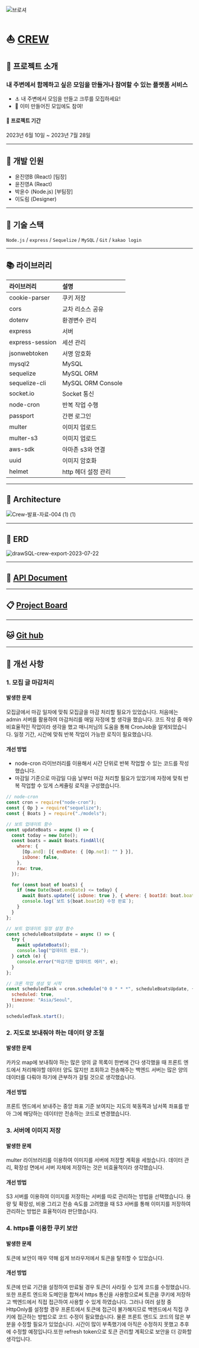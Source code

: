 ![브로셔](https://github.com/CREW-service/BACK/assets/125416958/68fa17d4-06b6-40cb-b53f-7395909689a7)


# :boat: [CREW](https://www.spa-mall.shop/)

## :loudspeaker: 프로젝트 소개

### 내 주변에서 함께하고 싶은 모임을 만들거나 참여할 수 있는 플랫폼 서비스

- :anchor: 내 주변에서 모임을 만들고 크루를 모집하세요!
- :ticket: 이미 만들어진 모임에도 참여!

#### :calendar: 프로젝트 기간

2023년 6월 10일 ~ 2023년 7월 28일

---

## :office: 개발 인원

- 윤진영B (React) [팀장]
- 윤진영A (React)
- 박윤수 (Node.js) [부팀장]
- 이도림 (Designer)

---

## :wrench: 기술 스택

<code>Node.js</code> / <code>express</code> / <code>Sequelize</code> / <code>MySQL</code> / <code>Git</code> / <code>kakao login</code>

---

## :books: 라이브러리

| 라이브러리      | 설명                |
| :-------------- | :------------------ |
| cookie-parser   | 쿠키 저장           |
| cors            | 교차 리소스 공유    |
| dotenv          | 환경변수 관리       |
| express         | 서버                |
| express-session | 세션 관리           |
| jsonwebtoken    | 서명 암호화         |
| mysql2          | MySQL               |
| sequelize       | MySQL ORM           |
| sequelize-cli   | MySQL ORM Console   |
| socket.io       | Socket 통신         |
| node-cron       | 반복 작업 수행      |
| passport        | 간편 로그인         |
| multer          | 이미지 업로드       |
| multer-s3       | 이미지 업로드       |
| aws-sdk         | 아마존 s3와 연결    |
| uuid            | 이미지 암호화       |
| helmet          | http 헤더 설정 관리 |

---

## :pushpin: Architecture

![Crew-발표-자료-004 (1) (1)](https://github.com/CREW-service/BACK/assets/125416958/c8b7f646-25bb-4949-804d-503542bb8844)

---

## :bank: ERD

![drawSQL-crew-export-2023-07-22](https://github.com/CREW-service/BACK/assets/125416958/a1747020-201a-4a8d-834d-820f8d5291c8)

---

## :pushpin: [API Document][API-LINK]

[API-LINK]: https://www.notion.so/ea092cff3cfb41578f27776d6817023b?v=e2453e26532f4189847fc33c6145b049&pvs=4 "Go API"

---

## :clipboard: [Project Board][Project Board]

[Project Board]: https://burly-fridge-a81.notion.site/1-Crew-S-A-d3269422b794420495da4d74548012cd?pvs=4 "Go Board"

---

## :cat: [Git hub][Git hub]

[Git hub]: https://github.com/CREW-service "GO Crew-service"

---

## :rocket: 개선 사항

### 1. 모집 글 마감처리

#### 발생한 문제

모집글에서 마감 일자에 맞춰 모집글을 마감 처리할 필요가 있었습니다. 처음에는 admin 서버를 활용하여 마감처리를 매일 자정에 할 생각을 했습니다. 코드 작성 중 매우 비효율적인 작업이라 생각을 했고 매니저님의 도움을 통해 CronJob을 알게되었습니다.
일정 기간, 시간에 맞춰 반복 작업이 가능한 로직이 필요했습니다.

#### 개선 방법

- node-cron 라이브러리를 이용해서 시간 단위로 반복 작업할 수 있는 코드를 작성했습니다.
- 마감일 기준으로 마감일 다음 날부터 마감 처리할 필요가 있었기에 자정에 맞춰 반복 작업할 수 있게 스케쥴링 로직을 구성했습니다.

```js
// node-cron
const cron = require("node-cron");
const { Op } = require("sequelize");
const { Boats } = require("./models");

// 보트 업데이트 함수
const updateBoats = async () => {
  const today = new Date();
  const boats = await Boats.findAll({
    where: {
      [Op.and]: [{ endDate: { [Op.not]: "" } }],
      isDone: false,
    },
    raw: true,
  });

  for (const boat of boats) {
    if (new Date(boat.endDate) <= today) {
      await Boats.update({ isDone: true }, { where: { boatId: boat.boatId } });
      console.log(`보트 ${boat.boatId} 수정 완료`);
    }
  }
};

// 보트 업데이트 일정 설정 함수
const scheduleBoatsUpdate = async () => {
  try {
    await updateBoats();
    console.log("업데이트 완료.");
  } catch (e) {
    console.error("마감기한 업데이트 에러", e);
  }
};

// 크론 작업 생성 및 시작
const scheduledTask = cron.schedule("0 0 * * *", scheduleBoatsUpdate, {
  scheduled: true,
  timezone: "Asia/Seoul",
});

scheduledTask.start();
```

### 2. 지도로 보내줘야 하는 데이터 양 조절

#### 발생한 문제

카카오 map에 보내줘야 하는 많은 양의 글 목록이 한번에 간다 생각했을 때 프론트 엔드에서 처리해야할 데이터 양도 많지만 조회하고 전송해주는 백엔드 서버는 많은 양의 데이터를 다뤄야 하기에 큰부하가 걸릴 것으로 생각했습니다.

#### 개선 방법

프론트 엔드에서 보내주는 중앙 좌표 기준 보여지는 지도의 북동쪽과 남서쪽 좌표를 받아 그에 해당하는 데이터만 전송하는 코드로 변경했습니다.

### 3. 서버에 이미지 저장

#### 발생한 문제

multer 라이브러리를 이용하여 이미지를 서버에 저장할 계획을 세웠습니다. 데이터 관리, 확장성 면에서 서버 자체에 저장하는 것은 비효율적이라 생각했습니다.

#### 개선 방법

S3 서버를 이용하여 이미지를 저장하는 서버를 따로 관리하는 방법을 선택했습니다.
용량 및 확장성, 비용 그리고 전송 속도를 고려했을 때 S3 서버를 통해 이미지를 저장하여 관리하는 방법은 효율적이라 판단했습니다.

### 4. https를 이용한 쿠키 보안

#### 발생한 문제

토큰에 보안이 매우 약해 쉽게 브라우저에서 토큰을 탈취할 수 있었습니다.

#### 개선 방법

토큰에 만료 기간을 설정하여 만료될 경우 토큰이 사라질 수 있게 코드를 수정했습니다. 또한 프론트 엔드와 도메인을 합쳐서 https 통신을 사용함으로써 토큰을 쿠키에 저장하고 백엔드에서 직접 접근하여 사용할 수 있게 하였습니다. 그러나 여러 설정 중 HttpOnly를 설정할 경우 프론트에서 토큰에 접근이 불가해지므로 백엔드에서 직접 쿠키에 접근하는 방법으로 코드 수정이 필요했습니다. 물론 프론트 엔드도 코드의 많은 부분을 수정할 필요가 있었습니다. 시간이 많이 부족했기에 아직은 수정하지 못했고 추후에 수정할 예정입니다.또한 refresh token으로 토큰 관리할 계획으로 보안을 더 강화할 생각입니다.
